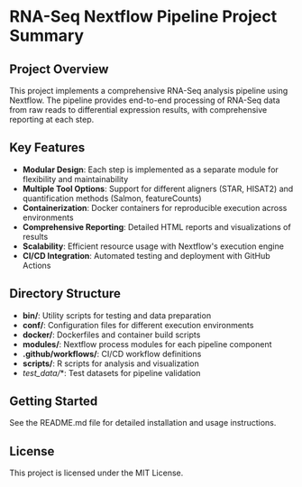 # RNA-Seq Nextflow Pipeline Project Summary

## Project Overview

This project implements a comprehensive RNA-Seq analysis pipeline using Nextflow. The pipeline provides end-to-end processing of RNA-Seq data from raw reads to differential expression results, with comprehensive reporting at each step.

## Key Features

- **Modular Design**: Each step is implemented as a separate module for flexibility and maintainability
- **Multiple Tool Options**: Support for different aligners (STAR, HISAT2) and quantification methods (Salmon, featureCounts)
- **Containerization**: Docker containers for reproducible execution across environments
- **Comprehensive Reporting**: Detailed HTML reports and visualizations of results
- **Scalability**: Efficient resource usage with Nextflow's execution engine
- **CI/CD Integration**: Automated testing and deployment with GitHub Actions

## Directory Structure

- **bin/**: Utility scripts for testing and data preparation
- **conf/**: Configuration files for different execution environments
- **docker/**: Dockerfiles and container build scripts
- **modules/**: Nextflow process modules for each pipeline component
- **.github/workflows/**: CI/CD workflow definitions
- **scripts/**: R scripts for analysis and visualization
- **test_data*/**: Test datasets for pipeline validation

## Getting Started

See the README.md file for detailed installation and usage instructions.

## License

This project is licensed under the MIT License.
